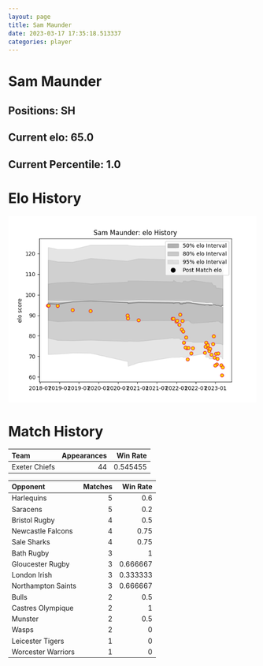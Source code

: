 ```yaml
---  
layout: page  
title: Sam Maunder  
date: 2023-03-17 17:35:18.513337  
categories: player  
---
```

# Sam Maunder

## Positions: SH

## Current elo: 65.0

## Current Percentile: 1.0

# Elo History


![elo history](history_SamMaunder.png)
# Match History


| Team          |   Appearances |   Win Rate |
|:--------------|--------------:|-----------:|
| Exeter Chiefs |            44 |   0.545455 |

| Opponent           |   Matches |   Win Rate |
|:-------------------|----------:|-----------:|
| Harlequins         |         5 |   0.6      |
| Saracens           |         5 |   0.2      |
| Bristol Rugby      |         4 |   0.5      |
| Newcastle Falcons  |         4 |   0.75     |
| Sale Sharks        |         4 |   0.75     |
| Bath Rugby         |         3 |   1        |
| Gloucester Rugby   |         3 |   0.666667 |
| London Irish       |         3 |   0.333333 |
| Northampton Saints |         3 |   0.666667 |
| Bulls              |         2 |   0.5      |
| Castres Olympique  |         2 |   1        |
| Munster            |         2 |   0.5      |
| Wasps              |         2 |   0        |
| Leicester Tigers   |         1 |   0        |
| Worcester Warriors |         1 |   0        |